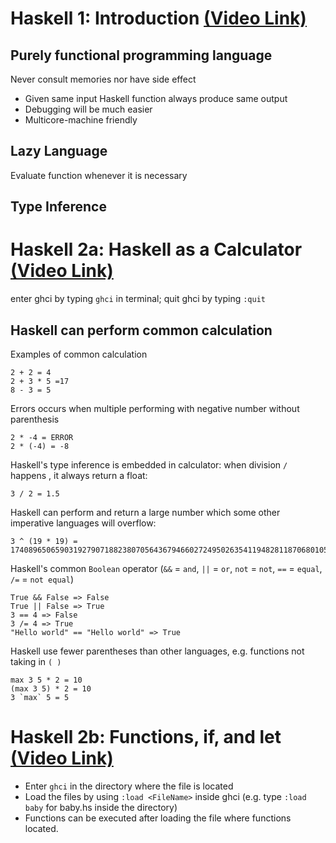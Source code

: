 # Haskell 1: Introduction [(Video Link)](https://www.youtube.com/watch?v=hJGEuFjcvZ8&list=PLS6urCrsYES24Fwzg5-Uga1QEbNm9kiU_&index=1)

## Purely functional programming language
Never consult memories nor have side effect
- Given same input Haskell function always produce same output
- Debugging will be much easier
- Multicore-machine friendly

## Lazy Language
Evaluate function whenever it is necessary

## Type Inference

# Haskell 2a: Haskell as a Calculator [(Video Link)](https://www.youtube.com/watch?v=hJGEuFjcvZ8&list=PLS6urCrsYES24Fwzg5-Uga1QEbNm9kiU_&index=2)

enter ghci by typing ```ghci``` in terminal; quit ghci by typing ```:quit```

## Haskell can perform common calculation
Examples of common calculation
```
2 + 2 = 4
2 + 3 * 5 =17
8 - 3 = 5
```

Errors occurs when multiple performing with negative number without parenthesis
```
2 * -4 = ERROR
2 * (-4) = -8
```

Haskell's type inference is embedded in calculator: when division ```/``` happens , it always return a float:
```
3 / 2 = 1.5
```

Haskell can perform and return a large number which some other imperative languages will overflow:
```
3 ^ (19 * 19) = 17408965065903192790718823807056436794660272495026354119482811870680105167618464984116279288988714938612096988816320780613754987181355093129514803369660572893075468180597603
```

Haskell's common ```Boolean``` operator (```&&``` = ```and```, ```||``` = ```or```, ```not``` = ```not```, ```==``` = ```equal```, ```/=``` = ```not equal```)
```
True && False => False
True || False => True
3 == 4 => False
3 /= 4 => True
"Hello world" == "Hello world" => True
```

Haskell use fewer parentheses than other languages, e.g. functions not taking in ```( )```
```
max 3 5 * 2 = 10
(max 3 5) * 2 = 10
3 `max` 5 = 5
```

# Haskell 2b: Functions, if, and let [(Video Link)](https://www.youtube.com/watch?v=hJGEuFjcvZ8&list=PLS6urCrsYES24Fwzg5-Uga1QEbNm9kiU_&index=3)

- Enter ```ghci``` in the directory where the file is located
- Load the files by using ```:load <FileName>``` inside ghci (e.g. type ```:load baby``` for baby.hs inside the directory)
- Functions can be executed after loading the file where functions located.
